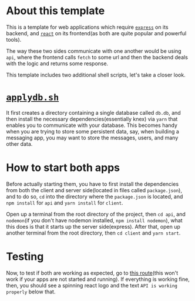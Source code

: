 # About this template

This is a template for web applications which require [`express`](https://expressjs.com/) on its backend, and [`react`](https://reactjs.org/) on its frontend(as both are quite popular and powerful tools).

The way these two sides communicate with one another would be using `api`, where the frontend calls `fetch` to some url and then the backend deals with the logic and returns some response.

This template includes two additional shell scripts, let's take a closer look.

# [`applydb.sh`](/api/applydb.sh)

It first creates a directory containing a single database called `db.db`, and then install the necessary dependencies(essentially knex) via `yarn` that enables you to communicate with your database.
This becomes handy when you are trying to store some persistent data, say, when building a messaging app, you may want to store the messages, users, and many other data.

# How to start both apps

Before actually starting them, you have to first install the dependencies from both the client and server side(located in files called `package.json`), and to do so, `cd` into the directory where the `package.json` is located, and `npm install` for `api` and `yarn install` for `client`.

Open up a terminal from the root directory of the project, then `cd api`, and `nodemon`(if you don't have nodemon installed, `npm install nodemon`), what this does is that it starts up the server side(express). After that, open up another terminal from the root directory, then `cd client` and `yarn start`.

# Testing

Now, to test if both are working as expected, go to [this route](http://localhost:3000/test)(this won't work if your apps are not started and running). If everything is working fine, then, you should see a spinning react logo and the text `API is working properly` below that.
